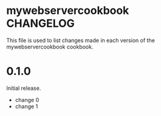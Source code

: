 # mywebservercookbook CHANGELOG

This file is used to list changes made in each version of the mywebservercookbook cookbook.

# 0.1.0

Initial release.

- change 0
- change 1

